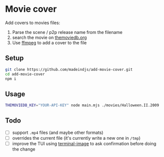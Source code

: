 # Movie cover

Add covers to movies files:

1. Parse the scene / p2p release name from the filename
2. search the movie on [themoviedb.org](https://www.themoviedb.org/)
3. Use [ffmpeg](https://ffmpeg.org/) to add a cover to the file

## Setup

```sh
git clone https://github.com/madeindjs/add-movie-cover.git
cd add-movie-cover
npm i
```

## Usage

```sh
THEMOVIEDB_KEY="YOUR-API-KEY" node main.mjs ./movies/Halloween.II.2009.THEATRICAL.Cut.MULTi3.1080p.Bluray.HDLight-Zone80.mkv
```

## Todo

- [ ] support `.mp4` files (and maybe other formats)
- [ ] overrides the current file (it's currently write a new one in `/tmp`)
- [ ] improve the TUI using [terminal-image](https://www.npmjs.com/package/terminal-image) to ask confirmation before doing the change
